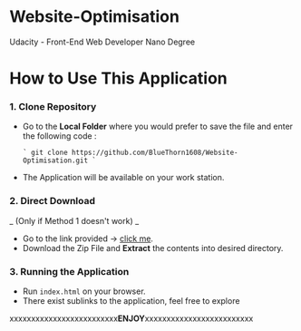 # Website-Optimisation
Udacity - Front-End Web Developer Nano Degree 

# How to Use This Application 

### 1. Clone Repository 
  * Go to the **Local Folder** where you would prefer to save the file and 	 enter the following code : 

    	` git clone https://github.com/BlueThorn1608/Website-Optimisation.git `

  * The Application will be available on your work station. 

### 2. Direct Download 
_ (Only if Method 1 doesn't work) _
  * Go to the link provided -> [click me](https://github.com/BlueThorn1608/Website-Optimisation.git). 
  * Download the Zip File and **Extract** the contents into desired directory. 

### 3. Running the Application 
  * Run `index.html` on your browser. 
  * There exist sublinks to the application, feel free to explore 


  xxxxxxxxxxxxxxxxxxxxxxxxx**ENJOY**xxxxxxxxxxxxxxxxxxxxxxxxx
